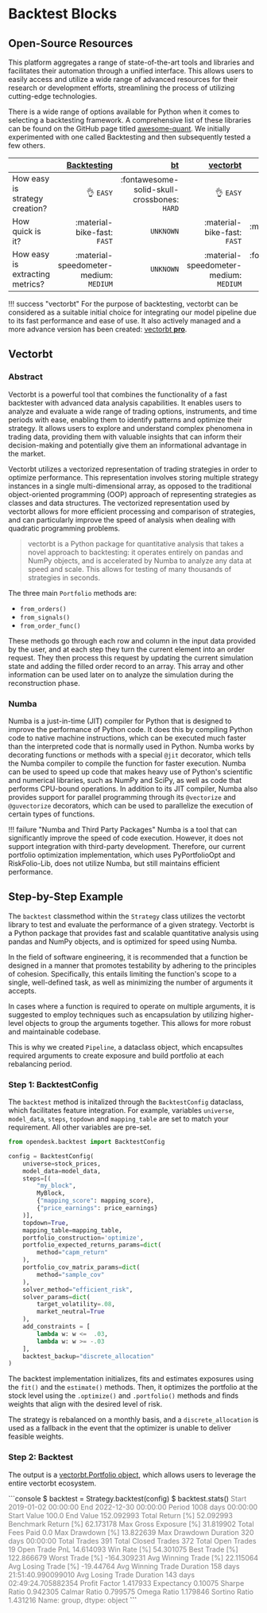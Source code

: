 # Backtest Blocks

## Open-Source Resources

This platform aggregates a range of state-of-the-art tools and libraries and facilitates their automation through a unified interface. This allows users to easily access and utilize a wide range of advanced resources for their research or development efforts, streamlining the process of utilizing cutting-edge technologies.

There is a wide range of options available for Python when it comes to selecting a backtesting framework. A comprehensive list of these libraries can be found on the GitHub page titled [awesome-quant](https://github.com/wilsonfreitas/awesome-quant#trading--backtesting). We initially experimented with one called Backtesting and then subsequently tested a few others.

|                                  | [Backtesting](https://kernc.github.io/backtesting.py) | [bt](https://github.com/pmorissette/bt)       | [vectorbt](https://github.com/polakowo/vectorbt) | [backtrader](https://github.com/mementum/backtrader) |
| :------------------------------- | ----------------------------------------------------: | --------------------------------------------: | --------------------------------------------: | --------------------------------------------: |
| How easy is strategy creation?   | :ok_hand: `EASY`                                    | :fontawesome-solid-skull-crossbones: `HARD` | :ok_hand: `EASY` | :ok_hand: `EASY` |
| How quick is it?                 | :material-bike-fast: `FAST`                         | `UNKNOWN`                                       | :material-bike-fast: `FAST` | :material-bike-fast: `FAST` |
| How easy is extracting metrics?  | :material-speedometer-medium: `MEDIUM`              | `UNKNOWN`                                       | :material-speedometer-medium: `MEDIUM` | :fontawesome-solid-skull-crossbones: `HARD` |

!!! success "vectorbt"
    For the purpose of backtesting, vectorbt can be considered as a suitable initial choice for integrating our model pipeline due to its fast performance and ease of use. It also actively managed and a more advance version has been created: [vectorbt **pro**](https://vectorbt.pro/).

## Vectorbt

### Abstract

Vectorbt is a powerful tool that combines the functionality of a fast backtester with advanced data analysis capabilities. It enables users to analyze and evaluate a wide range of trading options, instruments, and time periods with ease, enabling them to identify patterns and optimize their strategy. It allows users to explore and understand complex phenomena in trading data, providing them with valuable insights that can inform their decision-making and potentially give them an informational advantage in the market.

Vectorbt utilizes a vectorized representation of trading strategies in order to optimize performance. This representation involves storing multiple strategy instances in a single multi-dimensional array, as opposed to the traditional object-oriented programming (OOP) approach of representing strategies as classes and data structures. The vectorized representation used by vectorbt allows for more efficient processing and comparison of strategies, and can particularly improve the speed of analysis when dealing with quadratic programming problems.

> vectorbt is a Python package for quantitative analysis that takes a novel approach to backtesting: it operates entirely on pandas and NumPy objects, and is accelerated by Numba to analyze any data at speed and scale. This allows for testing of many thousands of strategies in seconds.

The three main `Portfolio` methods are:

* `from_orders()`
* `from_signals()`
* `from_order_func()`

These methods go through each row and column in the input data provided by the user, and at each step they turn the current element into an order request. They then process this request by updating the current simulation state and adding the filled order record to an array. This array and other information can be used later on to analyze the simulation during the reconstruction phase.

### Numba

Numba is a just-in-time (JIT) compiler for Python that is designed to improve the performance of Python code. It does this by compiling Python code to native machine instructions, which can be executed much faster than the interpreted code that is normally used in Python. Numba works by decorating functions or methods with a special `@jit` decorator, which tells the Numba compiler to compile the function for faster execution. Numba can be used to speed up code that makes heavy use of Python's scientific and numerical libraries, such as NumPy and SciPy, as well as code that performs CPU-bound operations. In addition to its JIT compiler, Numba also provides support for parallel programming through its `@vectorize` and `@guvectorize` decorators, which can be used to parallelize the execution of certain types of functions.

!!! failure "Numba and Third Party Packages"
    Numba is a tool that can significantly improve the speed of code execution. However, it does not support integration with third-party development. Therefore, our current portfolio optimization implementation, which uses PyPortfolioOpt and RiskFolio-Lib, does not utilize Numba, but still maintains efficient performance.

## Step-by-Step Example

The `backtest` classmethod within the `Strategy` class utilizes the vectorbt library to test and evaluate the performance of a given strategy. Vectorbt is a Python package that provides fast and scalable quantitative analysis using pandas and NumPy objects, and is optimized for speed using Numba. 

In the field of software engineering, it is recommended that a function be designed in a manner that promotes testability by adhering to the principles of cohesion. Specifically, this entails limiting the function's scope to a single, well-defined task, as well as minimizing the number of arguments it accepts. 

In cases where a function is required to operate on multiple arguments, it is suggested to employ techniques such as encapsulation by utilizing higher-level objects to group the arguments together. This allows for more robust and maintainable codebase.

This is why we created `Pipeline`, a dataclass object, which encapsultes required arguments to create exposure and build portfolio at each rebalancing period.

### Step 1: BacktestConfig

The `backtest` method is initalized through the `BacktestConfig` dataclass, which facilitates feature integration. For example, variables `universe`, `model_data`, `steps`, `topdown` and `mapping_table` are set to match your requirement. All other variables are pre-set.

```python
from opendesk.backtest import BacktestConfig

config = BacktestConfig(
    universe=stock_prices, 
    model_data=model_data, 
    steps=[(
        "my_block", 
        MyBlock, 
        {"mapping_score": mapping_score}, 
        {"price_earnings": price_earnings}
    )], 
    topdown=True, 
    mapping_table=mapping_table,
    portfolio_construction='optimize',
    portfolio_expected_returns_params=dict(
        method="capm_return"
    ),
    portfolio_cov_matrix_params=dict(
        method="sample_cov"
    ),
    solver_method="efficient_risk",
    solver_params=dict(
        target_volatility=.08, 
        market_neutral=True
    ),
    add_constraints = [
        lambda w: w <=  .03, 
        lambda w: w >= -.03
    ],
    backtest_backup="discrete_allocation"
)
```

The backtest implementation initializes, fits and estimates exposures using the `fit()` and the `estimate()` methods. Then, it optimizes the portfolio at the stock level using the `.optimize()` and `.portfolio()` methods and finds weights that align with the desired level of risk. 

The strategy is rebalanced on a monthly basis, and a `discrete_allocation` is used as a fallback in the event that the optimizer is unable to deliver feasible weights.

### Step 2: Backtest

The output is a [vectorbt.Portfolio object](https://vectorbt.dev/api/portfolio/), which allows users to leverage the entire vectorbt ecosystem.

<div class="termy">
  ```console
  $ backtest = Strategy.backtest(config)
  $ backtest.stats()
  <span style="color: grey;">Start                                 2019-01-02 00:00:00
  End                                   2022-12-30 00:00:00
  Period                                 1008 days 00:00:00
  Start Value                                         100.0
  End Value                                      152.092993
  Total Return [%]                                52.092993
  Benchmark Return [%]                            62.173178
  Max Gross Exposure [%]                          31.819902
  Total Fees Paid                                       0.0
  Max Drawdown [%]                                13.822639
  Max Drawdown Duration                   320 days 00:00:00
  Total Trades                                          391
  Total Closed Trades                                   372
  Total Open Trades                                      19
  Open Trade PnL                                  14.614093
  Win Rate [%]                                    54.301075
  Best Trade [%]                                 122.866679
  Worst Trade [%]                               -164.309231
  Avg Winning Trade [%]                           22.115064
  Avg Losing Trade [%]                            -19.44764
  Avg Winning Trade Duration    158 days 21:51:40.990099010
  Avg Losing Trade Duration     143 days 02:49:24.705882354
  Profit Factor                                    1.417933
  Expectancy                                        0.10075
  Sharpe Ratio                                     0.942305
  Calmar Ratio                                     0.799575
  Omega Ratio                                      1.179846
  Sortino Ratio                                    1.431216
  Name: group, dtype: object
  </span>
  ```
</div>
